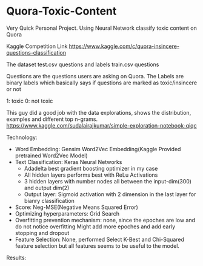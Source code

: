 # Quora-Toxic-Content



Very Quick Personal Project. Using Neural Network classify toxic content on Quora


Kaggle Competition Link
https://www.kaggle.com/c/quora-insincere-questions-classification


The dataset
test.csv          questions and labels
train.csv         questions

Questions are the questions users are asking on Quora. 
The Labels are binary labels which basically says if questions are marked as toxic/insincere or not

1: toxic
0: not toxic

This guy did a good job with the data explorations, shows the distribution, examples and different top n-grams. 
https://www.kaggle.com/sudalairajkumar/simple-exploration-notebook-qiqc


Technology:
  * Word Embedding: 
      Gensim Word2Vec Embedding(Kaggle Provided pretrained Word2Vec Model)
  * Text Classification: 
      Keras Neural Networks
      * Adadelta best gradient boosting optimizer in my case
      * All hidden layers performs best with ReLu Activations
      * 3 hidden layers with number nodes all between the input-dim(300) and output dim(2)
      * Output layer: Sigmoid activation with 2 dimension in the last layer for bianry classification
  * Score: 
      Neg-MSE(Negative Means Squared Error)
  * Optimizing hyperparameters: 
      Grid Search
  * Overfitting prevention mechanism: 
      none, since the epoches are low and do not notice overfitting
      Might add more epoches and add early stopping and dropout
  * Feature Selection: 
      None, performed Select K-Best and Chi-Squared feature selection 
      but all features seems to be useful to the model. 
      
Results:
